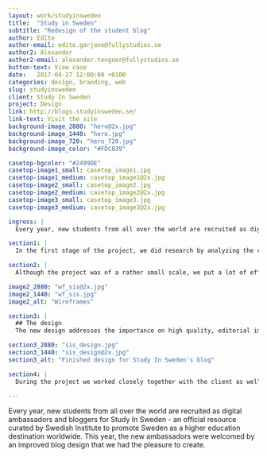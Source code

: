 ```yaml
---
layout: work/studyinsweden
title:  "Study in Sweden"
subtitle: "Redesign of the student blog"
author: Edīte
author-email: edite.garjane@fullystudios.se
author2: Alexander
author2-email: alexander.tengner@fullystudios.se
button-text: View case
date:   2017-04-27 12:00:00 +0100
categories: design, branding, web
slug: studyinsweden
client: Study In Sweden
project: Design
link: http://blogs.studyinsweden.se/
link-text: Visit the site
background-image_2880: "hero@2x.jpg"
background-image_1440: "hero.jpg"
background-image_720: "hero_720.jpg"
background-image_color: "#FDC839"

casetop-bgcolor: "#2499DE"
casetop-image1_small: casetop_image1.jpg
casetop-image1_medium: casetop_image1@2x.jpg
casetop-image2_small: casetop_image2.jpg
casetop-image2_medium: casetop_image2@2x.jpg
casetop-image3_small: casetop_image3.jpg
casetop-image3_medium: casetop_image3@2x.jpg

ingress: |
  Every year, new students from all over the world are recruited as digital ambassadors and bloggers for Study In Sweden - an official resource curated by Swedish Institute to promote Sweden as a higher education destination worldwide. This year, the new ambassadors were welcomed by an improved blog design that we had the pleasure to create.

section1: |
  In the first stage of the project, we did research by analyzing the current user interaction with the blog as well as surveying current bloggers and readers of the site. Essential head start was provided by insights from our strategist Edīte who was a digital ambassador for Study In Sweden in 2016/17.

section2: |
  Although the project was of a rather small scale, we put a lot of effort in combining the insights from the research, current bloggers, as well as the goals set by the client in our wireframes. As a result, we came up with a design that highlighted the importance of giving the visitor the most relevant information and an incentive to continue reading for longer. We did this while keeping the individuality of each blogger and praise in their work of high importance.

image2_2880: "wf_sis@2x.jpg"
image2_1440: "wf_sis.jpg"
image2_alt: "Wireframes"

section3: |
  ## The design
  The new design addresses the importance on high quality, editorial images and content that is structured for easier navigation. It focuses on better reading experience as well as promoting and integrating the rest of Study In Sweden site in the user journey.

section3_2880: "sis_design.jpg"
section3_1440: "sis_design@2x.jpg"
section3_alt: "Finished design for Study In Sweden's blog"

section4: |
  During the project we worked closely together with the client as well as the agency Fröjd who developed the blog. Soon after the launch we conducted a workshop together with the new ambassadors to make sure that the new guidelines were understood and implemented. 

---
```


Every year, new students from all over the world are recruited as digital ambassadors and bloggers for Study In Sweden - an official resource curated by Swedish Institute to promote Sweden as a higher education destination worldwide. This year, the new ambassadors were welcomed by an improved blog design that we had the pleasure to create.

